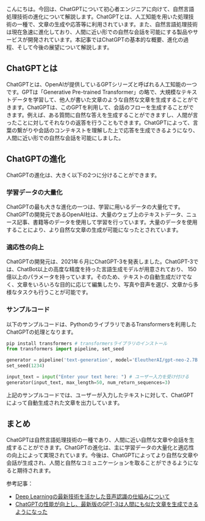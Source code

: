 <!--
title: ChatGPTがもたらす自然言語処理技術の進化について知ろう！
tags: ChatGPT,自然言語処理,進化
id: 
private: false
-->

こんにちは。今回は、ChatGPTについて初心者エンジニアに向けて、自然言語処理技術の進化について解説します。ChatGPTとは、人工知能を用いた処理技術の一種で、文章の生成や応答等に利用されています。また、自然言語処理技術は現在急速に進化しており、人間に近い形での自然な会話を可能にする製品やサービスが開発されています。本記事ではChatGPTの基本的な概要、進化の過程、そして今後の展望について解説します。

## ChatGPTとは

ChatGPTとは、OpenAIが提供しているGPTシリーズと呼ばれる人工知能の一つです。GPTは「Generative Pre-trained Transformer」の略で、大規模なテキストデータを学習して、他人が書いた文章のような自然な文章を生成することができます。ChatGPTは、このGPTを利用して、会話のフローを生成することができます。例えば、ある質問に自然な答えを生成することができますし、人間が言ったことに対してそれなりの返答を行うこともできます。ChatGPTによって、言葉の繋がりや会話のコンテキストを理解した上で応答を生成できるようになり、人間に近い形での自然な会話を可能にしました。

## ChatGPTの進化

ChatGPTの進化は、大きく以下の2つに分けることができます。

### 学習データの大量化

ChatGPTの最も大きな進化の一つは、学習に用いるデータの大量化です。ChatGPTの開発元であるOpenAI社は、大量のウェブ上のテキストデータ、ニュース記事、書籍等のデータを使用して学習を行っています。大量のデータを使用することにより、より自然な文章の生成が可能になったとされています。

### 適応性の向上

ChatGPTの開発元は、2021年６月にChatGPT-3を発表しました。ChatGPT-3では、ChatBot以上の高度な精度を持った言語生成モデルが用意されており、 150億以上のパラメータを持っています。そのため、テキストの自動生成だけでなく、文章をいろいろな目的に応じて編集したり、写真や音声を選び、文章から多様なタスクも行うことが可能です。

### サンプルコード

以下のサンプルコードは、PythonのライブラリであるTransformersを利用したChatGPTの処理となります。

```python
pip install transformers # transformersライブラリのインストール
from transformers import pipeline, set_seed

generator = pipeline('text-generation', model='EleutherAI/gpt-neo-2.7B', device=0)
set_seed(1234)

input_text = input("Enter your text here: ") # ユーザー入力を受け付ける
generator(input_text, max_length=50, num_return_sequences=3)
```

上記のサンプルコードでは、ユーザーが入力したテキストに対して、ChatGPTによって自動生成された文章を出力しています。

## まとめ

ChatGPTは自然言語処理技術の一種であり、人間に近い自然な文章や会話を生成することができます。ChatGPTの進化は、主に学習データの大量化と適応性の向上によって実現されています。今後は、ChatGPTによってより自然な文章や会話が生成され、人間と自然なコミュニケーションを取ることができるようになると期待されます。

参考記事：
- [Deep Learningの最新技術を活かした音声認識の仕組みについて](https://blog.codecamp.jp/deep-learning-speeche-recognition)
- [ChatGPTの性能が向上し、最新版のGPT-3は人間にも似た文章を生成できるようになった](https://gigazine.net/news/20210608-gpt-3-update)
